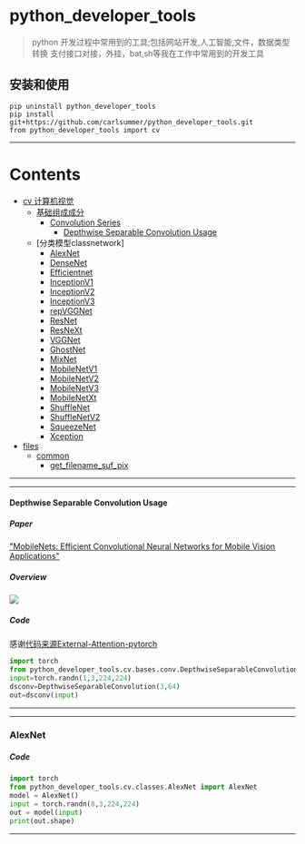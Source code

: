 # python_developer_tools
> python 开发过程中常用到的工具;包括网站开发,人工智能,文件，数据类型转换
> 支付接口对接，外挂，bat,sh等我在工作中常用到的开发工具

## 安装和使用
```shell script
pip uninstall python_developer_tools
pip install git+https://github.com/carlsummer/python_developer_tools.git
from python_developer_tools import cv
```

***
# Contents
- [cv 计算机视觉](#cv-计算机视觉)
    - [基础组成成分](#基础组成成分)
        - [Convolution Series](#Convolution-series)
            - [Depthwise Separable Convolution Usage](#Depthwise-Separable-Convolution-Usage)
    - [分类模型classnetwork]
        - [AlexNet](#AlexNet)
        - [DenseNet](#DenseNet)
        - [Efficientnet](#Efficientnet)
        - [InceptionV1](#InceptionV1)
        - [InceptionV2](#InceptionV2)
        - [InceptionV3](#InceptionV3)
        - [repVGGNet](#repVGGNet)
        - [ResNet](#ResNet)
        - [ResNeXt](#ResNeXt)
        - [VGGNet](#VGGNet)
        - [GhostNet](#GhostNet)
        - [MixNet](#MixNet)
        - [MobileNetV1](#MobileNetV1)
        - [MobileNetV2](#MobileNetV2)
        - [MobileNetV3](#MobileNetV3)
        - [MobileNetXt](#MobileNetXt)
        - [ShuffleNet](#ShuffleNet)
        - [ShuffleNetV2](#ShuffleNetV2)
        - [SqueezeNet](#SqueezeNet)
        - [Xception](#Xception)
- [files](#files)
    - [common](#常用)
        - [get_filename_suf_pix](#get_filename_suf_pix)
***

***
#### Depthwise Separable Convolution Usage
##### Paper
["MobileNets: Efficient Convolutional Neural Networks for Mobile Vision Applications"](https://arxiv.org/abs/1704.04861)

##### Overview
![](https://github.com/xmu-xiaoma666/External-Attention-pytorch/blob/master/img/DepthwiseSeparableConv.png)

##### Code
感谢[代码来源External-Attention-pytorch](https://github.com/xmu-xiaoma666/External-Attention-pytorch#1-Depthwise-Separable-Convolution-Usage)
```python
import torch
from python_developer_tools.cv.bases.conv.DepthwiseSeparableConvolution import DepthwiseSeparableConvolution
input=torch.randn(1,3,224,224)
dsconv=DepthwiseSeparableConvolution(3,64)
out=dsconv(input)
```
***

***
### AlexNet
##### Code
```python
import torch
from python_developer_tools.cv.classes.AlexNet import AlexNet
model = AlexNet()
input = torch.randn(8,3,224,224)
out = model(input)
print(out.shape)
```
***